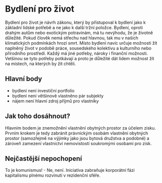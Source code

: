 # Bydlení pro život

Bydlení pro život je návrh zákonu, který by přistupoval k bydlení jako k základní lidské potřebě a ne jako k další tržní položce.
Bydlení, oproti drahým autům nebo exotickým potravinám, má tu nevýhodu, že je životně důležité. Pokud člověk nemá střechu nad hlavnou,
tak mu v našich klimatických podmínkách hrozí smrt. Místo bydlení navíc určuje možnosti žít naplněný život v podobě práce, sousedského
kolektivu a kulturního nebo přírodního prostředí. Každý má jiné potřeby, nároky i finanční možnosti. Vetšinou se tyto potřeby potkávají
a proto je důležité dát lidem možnost žít na místech, na kterých by žít chtěli.

## Hlavní body

- bydlení není investiční portfolio
- bydlení není většinově vlastněno pár subjekty
- nájem není hlavní zdroj příjmů pro vlastníky

## Jak toho dosáhnout?

Hlavním bodem je znemožnění vlastnění obytných prostor za účelem zisku. Prvním krokem je tedy zabránit právnickým osobám vlastnění
obytných prostor (samozřejmě na výjimky jako jsou bytová družstva a podobné) a zároveň zamezení vlastnictví nemovistostí soukromými
osobami pro zisk.

## Nejčastější nepochopení

To je komunismus! - Ne, není. Iniciativa zabraňuje korporátní fázi kapitalismu plnému rozvinutí v rezidenční sféře.
